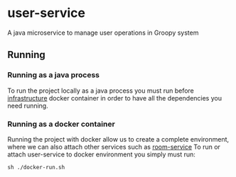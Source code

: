 # user-service

A java microservice to manage user operations in Groopy system

## Running

### Running as a java process
To run the project locally as a java process you must run before [infrastructure](https://github.com/GroopyApp/infrastructure) docker container in order to have all the dependencies you need running.

### Running as a docker container
Running the project with docker allow us to create a complete environment, where we can also attach other services such as [room-service](https://github.com/GroopyApp/room-service)
To run or attach user-service to docker environment you simply must run:

`sh ./docker-run.sh`
